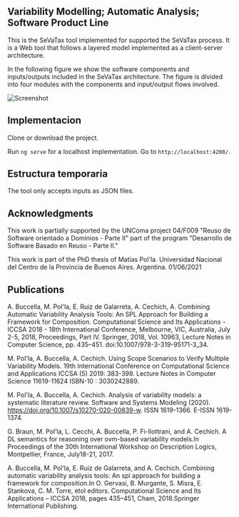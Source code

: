 ## Variability Modelling; Automatic Analysis;  Software Product Line
 
 This is the SeVaTax tool implemented for supported the SeVaTax process. It is a  Web tool  that follows a layered model implemented as a client-server architecture. 
 
 In the following figure we show the software components and inputs/outputs included in the SeVaTax architecture. The figure is divided into four modules with the components and input/output flows involved.
 
 ![Screenshot](tool.png)
 
 
 
 ## Implementacion
 
 Clone or download the project. 
 
 Run `ng serve` for a localhost implementation. Go to `http://localhost:4200/`.
 
 ## Estructura temporaria
 
 The tool only accepts inputs as JSON files. 
 
 
 ## Acknowledgments
 
 
 This work is partially supported by the UNComa project 04/F009 "Reuso de Software orientado a Dominios - Parte II" part of the program "Desarrollo de Software Basado en Reuso - Parte II."
 
 This work is part of the PhD thesis of Matías Pol'la. Universidad Nacional del Centro de la Provincia de Buenos Aires. Argentina. 01/06/2021
 
 ## Publications
 
 A. Buccella,  M. Pol'la, E. Ruiz de Galarreta, A. Cechich, A. Combining Automatic Variability Analysis Tools: An SPL Approach for Building a Framework for Composition.  Computational Science and Its Applications - ICCSA 2018 - 18th International Conference, Melbourne, VIC, Australia, July 2-5, 2018, Proceedings, Part IV. Springer, 2018, Vol. 10963, Lecture Notes in Computer Science, pp. 435–451.  doi:10.1007/978-3-319-95171-3_34.
 
 M. Pol'la, A. Buccella, A. Cechich. Using Scope Scenarios to Verify Multiple Variability Models. 19th International Conference on Computational Science and Applications ICCSA (5) 2019: 383-399. Lecture Notes in Computer Science  11619-11624 ISBN-10 : 3030242889.
 
 M. Pol'la, A. Buccella,  A. Cechich. Analysis of variability models: a systematic literature review. Software and Systems Modeling (2020). https://doi.org/10.1007/s10270-020-00839-w. ISSN 1619-1366. E-ISSN 1619-1374.
 
 G. Braun,  M. Pol’la,  L. Cecchi, A. Buccella, P. Fi-llottrani, and A. Cechich.  A DL semantics for reasoning over ovm-based variability models.In Proceedings of the 30th International Workshop on Description Logics, Montpellier, France, July18-21, 2017.
  
 A. Buccella,  M.  Pol’la,  E. Ruiz de Galarreta, and A. Cechich.  Combining automatic  variability  analysis  tools:  An  spl  approach for building a framework for composition.In O. Gervasi, B. Murgante, S. Misra,  E. Stankova,  C. M.  Torre, etol editors. Computational  Science  and  Its  Applications – ICCSA 2018, pages 435–451, Cham, 2018.Springer International Publishing.
 
